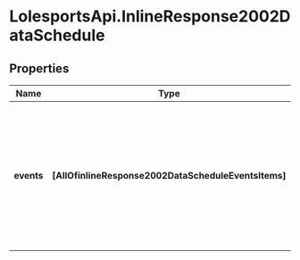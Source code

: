 # LolesportsApi.InlineResponse2002DataSchedule

## Properties
Name | Type | Description | Notes
------------ | ------------- | ------------- | -------------
**events** | **[AllOfinlineResponse2002DataScheduleEventsItems]** | Array of event objects representing matches that are currently ongoing.  This will be null if no match is taking place at that time  | 
